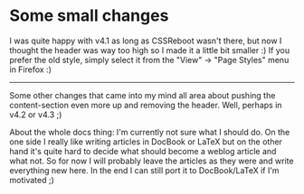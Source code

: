 # Some small changes

I was quite happy with v4.1 as long as CSSReboot wasn't there, but now I thought the header was way too high so I made it a little bit smaller :) If you prefer the old style, simply select it from the "View" -&gt; "Page Styles" menu in Firefox :)

-------------------------------



Some other changes that came into my mind all area about pushing the content-section even more up and removing the header. Well, perhaps in v4.2 or v4.3 ;)



About the whole docs thing: I'm currently not sure what I should do. On the one side I really like writing articles in DocBook or LaTeX but on the other hand it's quite hard to decide what should become a weblog article and what not. So for now I will probably leave the articles as they were and write everything new here. In the end I can still port it to DocBook/LaTeX if I'm motivated ;)